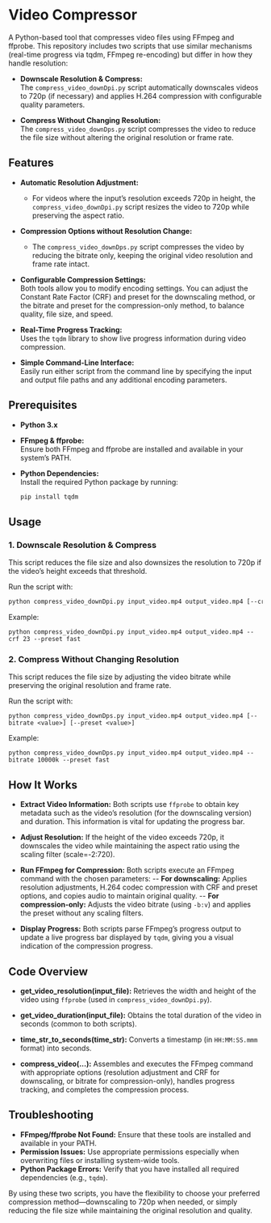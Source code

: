 # Video Compressor

A Python-based tool that compresses video files using FFmpeg and ffprobe. This repository includes two scripts that use similar mechanisms (real-time progress via tqdm, FFmpeg re-encoding) but differ in how they handle resolution:

- **Downscale Resolution & Compress:**  
  The `compress_video_downDpi.py` script automatically downscales videos to 720p (if necessary) and applies H.264 compression with configurable quality parameters.

- **Compress Without Changing Resolution:**  
  The `compress_video_downDps.py` script compresses the video to reduce the file size without altering the original resolution or frame rate.

## Features

- **Automatic Resolution Adjustment:**  
  - For videos where the input’s resolution exceeds 720p in height, the `compress_video_downDpi.py` script resizes the video to 720p while preserving the aspect ratio.
  
- **Compression Options without Resolution Change:**  
  - The `compress_video_downDps.py` script compresses the video by reducing the bitrate only, keeping the original video resolution and frame rate intact.
  
- **Configurable Compression Settings:**  
  Both tools allow you to modify encoding settings. You can adjust the Constant Rate Factor (CRF) and preset for the downscaling method, or the bitrate and preset for the compression-only method, to balance quality, file size, and speed.
  
- **Real-Time Progress Tracking:**  
  Uses the `tqdm` library to show live progress information during video compression.
  
- **Simple Command-Line Interface:**  
  Easily run either script from the command line by specifying the input and output file paths and any additional encoding parameters.

## Prerequisites

- **Python 3.x**

- **FFmpeg & ffprobe:**  
  Ensure both FFmpeg and ffprobe are installed and available in your system’s PATH.

- **Python Dependencies:**  
  Install the required Python package by running:
  ```bash
  pip install tqdm

## Usage

### 1. Downscale Resolution & Compress

This script reduces the file size and also downsizes the resolution to 720p if the video’s height exceeds that threshold.

Run the script with:
```bash
python compress_video_downDpi.py input_video.mp4 output_video.mp4 [--crf <value>] [--preset <value>]
```

Example:

```
python compress_video_downDpi.py input_video.mp4 output_video.mp4 --crf 23 --preset fast
```

### 2. Compress Without Changing Resolution
This script reduces the file size by adjusting the video bitrate while preserving the original resolution and frame rate.

Run the script with:

```
python compress_video_downDps.py input_video.mp4 output_video.mp4 [--bitrate <value>] [--preset <value>]
```

Example:

```
python compress_video_downDps.py input_video.mp4 output_video.mp4 --bitrate 10000k --preset fast
```

## How It Works
- **Extract Video Information:**
  Both scripts use `ffprobe` to obtain key metadata such as the video’s resolution (for the downscaling version) and duration. This information is vital for updating the progress bar.

- **Adjust Resolution:**
If the height of the video exceeds 720p, it downscales the video while maintaining the aspect ratio using the scaling filter (scale=-2:720).

- **Run FFmpeg for Compression:**
Both scripts execute an FFmpeg command with the chosen parameters:
-- **For downscaling:** Applies resolution adjustments, H.264 codec compression with CRF and preset options, and copies audio to maintain original quality.
-- **For compression-only:** Adjusts the video bitrate (using `-b:v`) and applies the preset without any scaling filters.

- **Display Progress:**
Both scripts parse FFmpeg’s progress output to update a live progress bar displayed by `tqdm`, giving you a visual indication of the compression progress.

## Code Overview
- **get_video_resolution(input_file):**
Retrieves the width and height of the video using `ffprobe` (used in `compress_video_downDpi.py`).

- **get_video_duration(input_file):**
Obtains the total duration of the video in seconds (common to both scripts).

- **time_str_to_seconds(time_str):**
Converts a timestamp (in `HH:MM:SS.mmm` format) into seconds.

- **compress_video(...):**
Assembles and executes the FFmpeg command with appropriate options (resolution adjustment and CRF for downscaling, or bitrate for compression-only), handles progress tracking, and completes the compression process.

## Troubleshooting
- **FFmpeg/ffprobe Not Found:**
Ensure that these tools are installed and available in your PATH.
- **Permission Issues:**
Use appropriate permissions especially when overwriting files or installing system-wide tools.
- **Python Package Errors:**
Verify that you have installed all required dependencies (e.g., `tqdm`).

By using these two scripts, you have the flexibility to choose your preferred compression method—downscaling to 720p when needed, or simply reducing the file size while maintaining the original resolution and quality.
